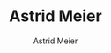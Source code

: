 ---
title: "Astrid Meier"
excerpt: "Project Participant"
author: Astrid Meier
toc: false
toc_sticky: false
layout: single
---